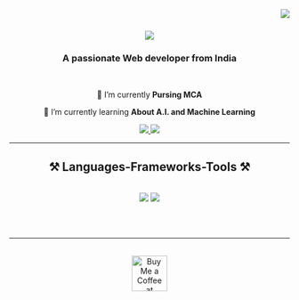 
<img align="right" src="https://visitor-badge.laobi.icu/badge?page_id=salesp07.salesp07" />

<h1 align="center">
    <img src="https://readme-typing-svg.herokuapp.com/?font=Righteous&size=35&center=true&vCenter=true&width=500&height=70&duration=4000&lines=Hi+Everyone....+👋;+I'm+Smruti+ranjan!;" />
</h1>

<h3 align="center">A passionate Web developer from India </h3>

<br/>

<div align="center">
 
 🔭 I’m currently **Pursing MCA**
 
 🌱 I’m currently learning **About A.I. and Machine Learning**

 </div>
 
<div align="center"> 
  <a href="s65628909@gmail.com">
    <img src="https://img.shields.io/badge/Gmail-333333?style=for-the-badge&logo=gmail&logoColor=red" />
  </a>
  <a href="https://www.linkedin.com/in/smrutiranjan-mallick-0996262a4/" target="_blank">
    <img src="https://img.shields.io/badge/LinkedIn-0077B5?style=for-the-badge&logo=linkedin&logoColor=white" target="_blank" />
  </a>
<!--   <a href="https://salesp07.github.io" target="_blank">
     <img src="https://img.shields.io/badge/Portfolio-FF5722?style=for-the-badge&logo=todoist&logoColor=white" target="_blank" /> <!-- sqlite, safari, google-chrome are other good icon options 
  </a> -->
</div>

 <hr/>
 
<h2 align="center">⚒️ Languages-Frameworks-Tools ⚒️</h2>
<br/>
<div align="center">
    <img src="https://skillicons.dev/icons?i=react,bootstrap,mui,html,css,vscode,github,git" />
    <img src="https://skillicons.dev/icons?i=nodejs,python,javascript,mongodb,c,java,nextjs,mysql,php" /><br>
</div>
<div align="center">

<br/><br/>

<hr/>

<br/>

<div align="center">
<a href='https://www.devans.in/' target='_blank'><img height='64' style='border:0px;height:64px;' src='https://storage.ko-fi.com/cdn/kofi1.png?v=3' border='0' alt='Buy Me a Coffee at devans.in' /></a>
</div>

<br/>
